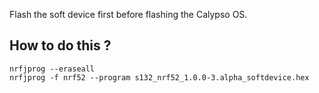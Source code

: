 Flash the soft device first before flashing the Calypso OS.

## How to do this ?

	nrfjprog --eraseall	
	nrfjprog -f nrf52 --program s132_nrf52_1.0.0-3.alpha_softdevice.hex	
